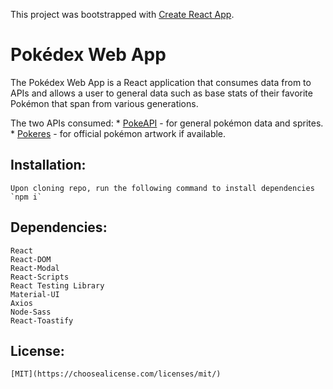 This project was bootstrapped with [Create React App](https://github.com/facebook/create-react-app).

# Pokédex Web App
The Pokédex Web App is a React application that consumes data from to APIs and allows a user to general data such as base stats of their favorite Pokémon that span from various generations. 

The two APIs consumed: 
    * [PokeAPI](https://pokeapi.co/) - for general pokémon data and sprites.
    * [Pokeres](https://pokeres.bastionbot.org/) - for official pokémon artwork if available. 

## Installation:
    Upon cloning repo, run the following command to install dependencies
    `npm i`

## Dependencies:
    React
    React-DOM
    React-Modal
    React-Scripts
    React Testing Library
    Material-UI
    Axios
    Node-Sass
    React-Toastify

## License:
    [MIT](https://choosealicense.com/licenses/mit/)
